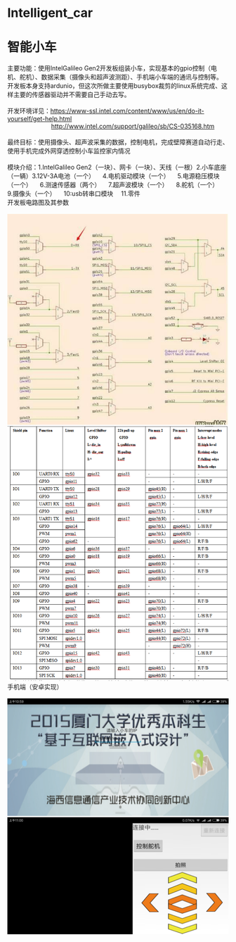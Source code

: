 # Intelligent_car
# 智能小车 <br />
主要功能：使用IntelGalileo Gen2开发板组装小车，实现基本的gpio控制（电机、舵机）、数据采集（摄像头和超声波测距）、手机端小车端的通讯与控制等。
开发板本身支持ardunio，但这次所做主要使用busybox裁剪的linux系统完成、这样主要的传感器驱动并不需要自己手动去写。<br />
<br />
开发环境详见：https://www-ssl.intel.com/content/www/us/en/do-it-yourself/get-help.html<br />
&emsp; &emsp; &emsp; &emsp; &emsp;&emsp;http://www.intel.com/support/galileo/sb/CS-035168.htm<br />
<br />
最终目标：使用摄像头、超声波采集的数据，控制电机，完成壁障赛道自动行走、使用手机完成外网穿透控制小车监控家内情况<br />
<br />
模块介绍：1.IntelGalileo Gen2（一块）、网卡（一块）、天线（一根）2.小车底座（一辆）3.12V-3A电池（一个）
&emsp;4.电机驱动模块（一个）
&emsp;5.电源稳压模块（一个）
&emsp;6.测速传感器（两个）
&emsp;7.超声波模块（一个）
&emsp;8.舵机（一个）
&emsp;9.摄像头（一个）
&emsp;10:usb转串口模块
&emsp;11.零件
<br />
开发板电路图及其参数<br />
<br />
![](https://github.com/DeepLJH0001/Intelligent_car/blob/master/image/QQ%E5%9B%BE%E7%89%8720170811103530.jpg?raw=true)
![](https://github.com/DeepLJH0001/Intelligent_car/blob/master/image/QQ%E6%88%AA%E5%9B%BE20170811103617.png?raw=true)<br />
手机端（安卓实现）<br />
<br />
![](https://github.com/DeepLJH0001/Intelligent_car/blob/master/image/Screenshot_2017-08-11-10-59-54-721_com.atr.Car_v2.png?raw=true)
![](https://github.com/DeepLJH0001/Intelligent_car/blob/master/image/Screenshot_2017-08-11-11-00-06-983_com.atr.Car_v2.png?raw=true)
